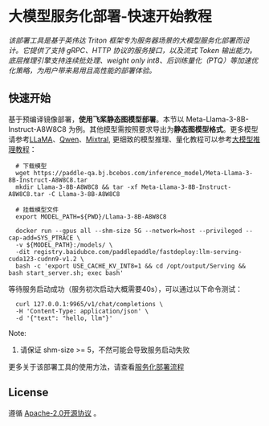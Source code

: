 # 大模型服务化部署-快速开始教程

*该部署工具是基于英伟达 Triton 框架专为服务器场景的大模型服务化部署而设计。它提供了支持 gRPC、HTTP 协议的服务接口，以及流式 Token 输出能力。底层推理引擎支持连续批处理、weight only int8、后训练量化（PTQ）等加速优化策略，为用户带来易用且高性能的部署体验。*

## 快速开始

  基于预编译镜像部署，**使用飞桨静态图模型部署**。本节以 Meta-Llama-3-8B-Instruct-A8W8C8 为例。其他模型需按照要求导出为**静态图模型格式**。更多模型请参考[LLaMA](https://github.com/PaddlePaddle/PaddleNLP/blob/develop/llm/docs/predict/llama.md)、[Qwen](https://github.com/PaddlePaddle/PaddleNLP/blob/develop/llm/docs/predict/qwen.md)、[Mixtral](https://github.com/PaddlePaddle/PaddleNLP/blob/develop/llm/docs/predict/mixtral.md), 更细致的模型推理、量化教程可以参考[大模型推理教程](https://github.com/PaddlePaddle/PaddleNLP/blob/develop/llm/docs/predict/inference.md)：

  ```
    # 下载模型
    wget https://paddle-qa.bj.bcebos.com/inference_model/Meta-Llama-3-8B-Instruct-A8W8C8.tar
    mkdir Llama-3-8B-A8W8C8 && tar -xf Meta-Llama-3-8B-Instruct-A8W8C8.tar -C Llama-3-8B-A8W8C8

    # 挂载模型文件
    export MODEL_PATH=${PWD}/Llama-3-8B-A8W8C8

    docker run --gpus all --shm-size 5G --network=host --privileged --cap-add=SYS_PTRACE \
    -v ${MODEL_PATH}:/models/ \
    -dit registry.baidubce.com/paddlepaddle/fastdeploy:llm-serving-cuda123-cudnn9-v1.2 \
    bash -c 'export USE_CACHE_KV_INT8=1 && cd /opt/output/Serving && bash start_server.sh; exec bash'
  ```

  等待服务启动成功（服务初次启动大概需要40s），可以通过以下命令测试：

  ```
    curl 127.0.0.1:9965/v1/chat/completions \
    -H 'Content-Type: application/json' \
    -d '{"text": "hello, llm"}'
  ```

Note:
1. 请保证 shm-size >= 5，不然可能会导致服务启动失败

更多关于该部署工具的使用方法，请查看[服务化部署流程](https://github.com/PaddlePaddle/PaddleNLP/blob/develop/llm/server/docs/deploy_usage_tutorial.md)

## License

遵循 [Apache-2.0开源协议](https://github.com/PaddlePaddle/PaddleNLP/blob/develop/LICENSE) 。
